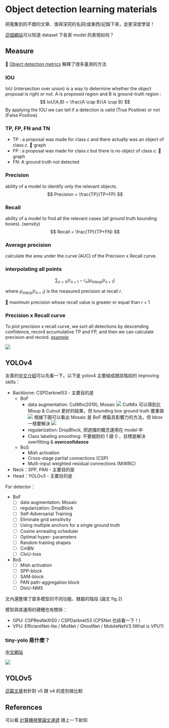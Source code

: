 # Object detection learning materials

把蒐集到的不錯的文章、值得深究的名詞(或東西)記錄下來，並更深度學習！

[這個網站](https://paperswithcode.com/sota/object-detection-on-coco)可以知道 dataset 下各家 model 的表現如何？

## Measure

:apple: [Object detection metrics](https://github.com/rafaelpadilla/Object-Detection-Metrics) 解釋了很多量測的方法

### IOU

IoU (intersection over union) is a way to determine whether the object proposal is right or not. A is proposed region and B is ground-truth region :
$$
IoU(A,B) = \frac{A \cap B}{A \cup B}
$$
By applying the IOU we can tell if a detection is valid (True Positive) or not (False Positive).

### TP, FP, FN and TN

- TP : a proposal was made for class 𝑐 and there actually was an object of class 𝑐. :apple: graph
- FP :  a proposal was made for class 𝑐 but there is no object of class 𝑐. :apple: graph
- FN: A ground truth not detected

### Precision

ability of a model to identify only the relevant objects.
$$
Precision = \frac{TP}{TP+FP}
$$

### Recall

ability of a model to find all the relevant cases (all ground truth bounding boxes). (sensity)
$$
Recall = \frac{TP}{TP+FN}
$$

### Average precision

calculate the area under the curve (AUC) of the Precision x Recall curve.

### interpolating all points

$$
\sum_{n=0}(r_{n+1}-r_n)\rho_{interp}(r_{n+1})
$$

where $\rho_{interp}(r_{n+1})$ is the measured precision at recall $r$.

:apple: maximum precision whose recall value is greater or equal than $r+1$

### Precision x Recall curve

To plot precision x recall curve, we sort all detections by descending confidence, record accumulative TP and FP, and then we can calculate precision and record. [example](https://github.com/rafaelpadilla/Object-Detection-Metrics#different-competitions-different-metrics)






![](https://i.imgur.com/3iAJybu.png)


## YOLOv4
友善的[中文介紹](https://zhuanlan.zhihu.com/p/135909702)可以先看一下。以下是 yolov4 主要組成跟該階段的 improving skills：
- Backbone: CSPDarknet53 - 主要目的是
    - BoF
        -  data augmentation: CutMix(2019), Mosaic
            ![](https://i.imgur.com/V9BS4ga.png)
            CutMix 可以得到比 Mixup & Cutout 更好的結果，但 bounding box ground truth 要重做
            ![](https://i.imgur.com/hOQaMKW.png)
            根據下圖可以看出 Mosaic 是 BoF 裡最具影響力的方法，但 bbox 一樣要解決
            ![](https://i.imgur.com/cwHP0aR.png)
        - regularization: DropBlock, 把遮擋的概念運用在 model 中
        - Class labeling smoothing: 不要絕對的 1 跟 0 ，目標是解決 overfitting & **overconfidence**
    - BoS
        - Mish activation
        - Cross-stage partial connections (CSP)
        - Multi-input weighted residual connections (MiWRC)
- Neck：SPP, PAN - 主要目的是
- Head：YOLOv3 - 主要目的是

For detector：
- BoF
	- [ ] data augmentation: Mosaic
    - [ ] regularization: DropBlock
    - [ ] Self-Adversarial Training
    - [ ] Eliminate grid sensitivity
    - [ ] Using multiple anchors for a single ground truth
    - [ ] Cosine annealing scheduler
    - [ ] Optimal hyper- parameters
    - [ ] Random training shapes
    - [ ] CmBN
    - [ ] CIoU-loss
- BoS
    - [ ] Mish activation
    - [ ] SPP-block
    - [ ] SAM-block
    - [ ] PAN path-aggregation block
    - [ ] DIoU-NMS

文內還整理了眾多模型的不同功能、隸屬的階段 (論文 fig.2)

模型與其運用的硬體也有關係：
- GPU: CSPResNeXt50 / CSPDarknet53 (CPSNet 也該看一下！)
- VPU: EfficientNet-lite / MixNet / GhostNet / MobileNetV3 (What is VPU?)

### tiny-yolo 是什麼？
[中文網站](https://zhuanlan.zhihu.com/p/151389749)

![](https://i.imgur.com/gZiOdZ4.png)


## YOLOv5
[這篇文章](https://zhuanlan.zhihu.com/p/161083602)有針對 v5 跟 v4 的差別做比較



## References
可以看 [計算機視覺論文速遞](https://zhuanlan.zhihu.com/c_172507674) 跟上一下新知
